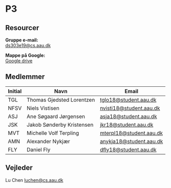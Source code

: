 # P3

## Resourcer

**Gruppe e-mail:**<br>
ds303e19@cs.aau.dk

**Mappe på Google:**<br>
[Google drive](https://drive.google.com/drive/folders/1V0mrdWoIKeoWhyUC1-GAwlDI-MhLqEaa?usp=sharing)

## Medlemmer

| Initial | Navn | Email |
| ------------- | ------------- | ------------- |
| TGL | Thomas Gjedsted Lorentzen | tglo18@student.aau.dk |
| NFSV | Niels Vistisen | nvisti18@student.aau.dk  |
| ASJ | Ane Søgaard Jørgensen | asja18@student.aau.dk |
| JSK | Jakob Sønderby Kristensen | jkr18@student.aau.dk |
| MVT | Michelle Volf Terpling | mterpl18@student.aau.dk |
| AMN | Alexander Nykjær| anykja18@student.aau.dk|
| FLY | Daniel Fly | dfly18@student.aau.dk |

## Vejleder
Lu Chen 
luchen@cs.aau.dk
